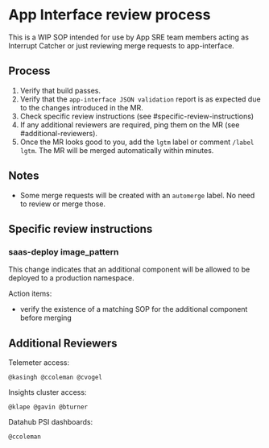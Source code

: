 # App Interface review process

This is a WIP SOP intended for use by App SRE team members acting as Interrupt Catcher or just reviewing merge requests to app-interface.

## Process

1. Verify that build passes.
2. Verify that the `app-interface JSON validation` report is as expected due to the changes introduced in the MR.
3. Check specific review instructions (see #specific-review-instructions)
4. If any additional reviewers are required, ping them on the MR (see #additional-reviewers).
5. Once the MR looks good to you, add the `lgtm` label or comment `/label lgtm`. The MR will be merged automatically within minutes.

## Notes

* Some merge requests will be created with an `automerge` label. No need to review or merge those.

## Specific review instructions

### saas-deploy image_pattern

This change indicates that an additional component will be allowed to be deployed to a production namespace.

Action items:
* verify the existence of a matching SOP for the additional component before merging

## Additional Reviewers

Telemeter access:
```
@kasingh @ccoleman @cvogel
```

Insights cluster access:
```
@klape @gavin @bturner
```

Datahub PSI dashboards:
```
@ccoleman
```
